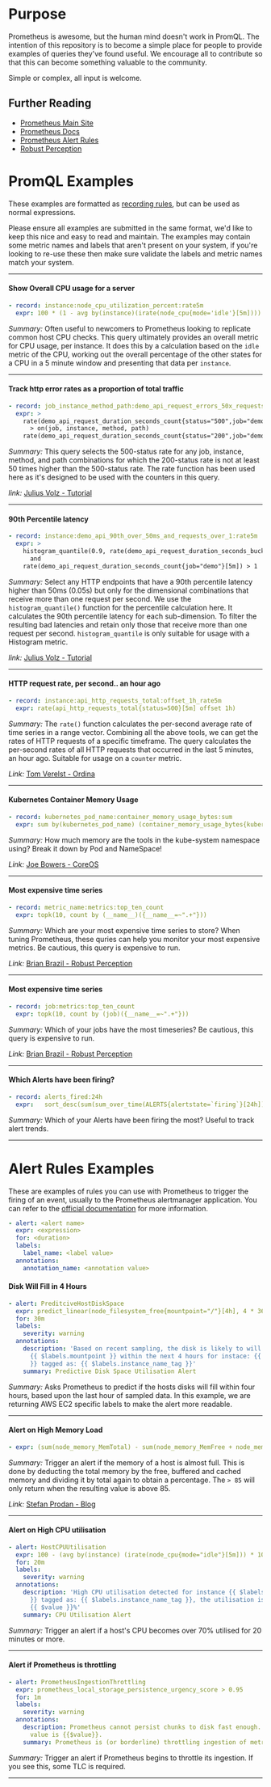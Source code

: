 # Purpose

Prometheus is awesome, but the human mind doesn't work in PromQL. The intention of this repository is to become a simple place for people to provide examples of queries they've found useful.
We encourage all to contribute so that this can become something valuable to the community.

Simple or complex, all input is welcome.

## Further Reading

* [Prometheus Main Site](https://prometheus.io/)
* [Prometheus Docs](https://prometheus.io/docs/introduction/overview/)
* [Prometheus Alert Rules](https://prometheus.io/docs/prometheus/latest/configuration/alerting_rules/)
* [Robust Perception](https://www.robustperception.io/blog/)



# PromQL Examples

These examples are formatted as [recording rules](https://prometheus.io/docs/prometheus/latest/configuration/recording_rules/), but can be used as normal expressions.

Please ensure all examples are submitted in the same format, we'd like to keep this nice and easy to read and maintain.
The examples may contain some metric names and labels that aren't present on your system, if you're looking to re-use these then make sure validate the labels and metric names match your system.

---

#### Show Overall CPU usage for a server
```yaml
- record: instance:node_cpu_utilization_percent:rate5m
  expr: 100 * (1 - avg by(instance)(irate(node_cpu{mode='idle'}[5m])))
```
*Summary:* Often useful to newcomers to Prometheus looking to replicate common host CPU checks. This query ultimately provides an overall metric for CPU usage, per instance. It does this by a calculation based on the `idle` metric of the CPU, working out the overall percentage of the other states for a CPU in a 5 minute window and presenting that data per `instance`.

---

#### Track http error rates as a proportion of total traffic
```yaml
- record: job_instance_method_path:demo_api_request_errors_50x_requests:rate5m
  expr: >
    rate(demo_api_request_duration_seconds_count{status="500",job="demo"}[5m]) * 50
      > on(job, instance, method, path)
    rate(demo_api_request_duration_seconds_count{status="200",job="demo"}[5m])
```
*Summary:* This query selects the 500-status rate for any job, instance, method, and path combinations for which the 200-status rate is not at least 50 times higher than the 500-status rate. The rate function has been used here as it's designed to be used with the counters in this query.

*link:* [Julius Volz - Tutorial](https://www.digitalocean.com/community/tutorials/how-to-query-prometheus-on-ubuntu-14-04-part-2)

---

#### 90th Percentile latency
```yaml
- record: instance:demo_api_90th_over_50ms_and_requests_over_1:rate5m
  expr: >
    histogram_quantile(0.9, rate(demo_api_request_duration_seconds_bucket{job="demo"}[5m])) > 0.05
      and
    rate(demo_api_request_duration_seconds_count{job="demo"}[5m]) > 1
```
*Summary:*  Select any HTTP endpoints that have a 90th percentile latency higher than 50ms (0.05s) but only for the dimensional combinations that receive more than one request per second. We use the `histogram_quantile()` function for the percentile calculation here. It calculates the 90th percentile latency for each sub-dimension. To filter the resulting bad latencies and retain only those that receive more than one request per second. `histogram_quantile` is only suitable for usage with a Histogram metric.

*link:* [Julius Volz - Tutorial](https://www.digitalocean.com/community/tutorials/how-to-query-prometheus-on-ubuntu-14-04-part-2)

---

#### HTTP request rate, per second.. an hour ago
```yaml
- record: instance:api_http_requests_total:offset_1h_rate5m
  expr: rate(api_http_requests_total{status=500}[5m] offset 1h)
```

*Summary:*  The `rate()` function calculates the per-second average rate of time series in a range vector. Combining all the above tools, we can get the rates of HTTP requests of a specific timeframe. The query calculates the per-second rates of all HTTP requests that occurred in the last 5 minutes, an hour ago. Suitable for usage on a `counter` metric.

*Link:* [Tom Verelst - Ordina](https://ordina-jworks.github.io/monitoring/2016/09/23/Monitoring-with-Prometheus.html)

---

#### Kubernetes Container Memory Usage
```yaml
- record: kubernetes_pod_name:container_memory_usage_bytes:sum
  expr: sum by(kubernetes_pod_name) (container_memory_usage_bytes{kubernetes_namespace="kube-system"})
```

*Summary:* How much memory are the tools in the kube-system namespace using? Break it down by Pod and NameSpace!

*Link:* [Joe Bowers - CoreOS](https://coreos.com/blog/monitoring-kubernetes-with-prometheus.html)

---

#### Most expensive time series
```yaml
- record: metric_name:metrics:top_ten_count
  expr: topk(10, count by (__name__)({__name__=~".+"}))
```

*Summary:* Which are your most expensive time series to store? When tuning Prometheus, these quries can help you monitor your most expensive metrics. Be cautious, this query is expensive to run.

*Link:* [Brian Brazil - Robust Perception](https://www.robustperception.io/which-are-my-biggest-metrics/)

---

#### Most expensive time series
```yaml
- record: job:metrics:top_ten_count
  expr: topk(10, count by (job)({__name__=~".+"}))
```

*Summary:* Which of your jobs have the most timeseries? Be cautious, this query is expensive to run.

*Link:* [Brian Brazil - Robust Perception](https://www.robustperception.io/which-are-my-biggest-metrics/)

---

#### Which Alerts have been firing?
```yaml
- record: alerts_fired:24h
  expr:   sort_desc(sum(sum_over_time(ALERTS{alertstate=`firing`}[24h])) by (alertname))
```

*Summary:* Which of your Alerts have been firing the most? Useful to track alert trends.

---


# Alert Rules Examples

These are examples of rules you can use with Prometheus to trigger the firing of an event, usually to the Prometheus alertmanager application. You can refer to the [official documentation](https://prometheus.io/docs/prometheus/latest/configuration/alerting_rules/) for more information.

```yaml
- alert: <alert name>
  expr: <expression>
  for: <duration>
  labels:
    label_name: <label value>
  annotations:
    annotation_name: <annotation value>
```

#### Disk Will Fill in 4 Hours
```yaml
- alert: PreditciveHostDiskSpace
  expr: predict_linear(node_filesystem_free{mountpoint="/"}[4h], 4 * 3600) < 0
  for: 30m
  labels:
    severity: warning
  annotations:
    description: 'Based on recent sampling, the disk is likely to will fill on volume
      {{ $labels.mountpoint }} within the next 4 hours for instace: {{ $labels.instance_id
      }} tagged as: {{ $labels.instance_name_tag }}'
    summary: Predictive Disk Space Utilisation Alert
```
*Summary:* Asks Prometheus to predict if the hosts disks will fill within four hours, based upon the last hour of sampled data. In this example, we are returning AWS EC2 specific labels to make the alert more readable.

---

#### Alert on High Memory Load
```yaml
- expr: (sum(node_memory_MemTotal) - sum(node_memory_MemFree + node_memory_Buffers + node_memory_Cached) ) / sum(node_memory_MemTotal) * 100 > 85
```
*Summary:* Trigger an alert if the memory of a host is almost full. This is done by deducting the total memory by the free, buffered and cached memory and dividing it by total again to obtain a percentage. The `> 85` will only return when the resulting value is above 85.

*Link:* [Stefan Prodan - Blog](https://stefanprodan.com/2016/a-monitoring-solution-for-docker-hosts-containers-and-containerized-services/)

---

#### Alert on High CPU utilisation
```yaml
- alert: HostCPUUtilisation
  expr: 100 - (avg by(instance) (irate(node_cpu{mode="idle"}[5m])) * 100) > 70
  for: 20m
  labels:
    severity: warning
  annotations:
    description: 'High CPU utilisation detected for instance {{ $labels.instance_id
      }} tagged as: {{ $labels.instance_name_tag }}, the utilisation is currently:
      {{ $value }}%'
    summary: CPU Utilisation Alert
```
*Summary:* Trigger an alert if a host's CPU becomes over 70% utilised for 20 minutes or more.

---

#### Alert if Prometheus is throttling
```yaml
- alert: PrometheusIngestionThrottling
  expr: prometheus_local_storage_persistence_urgency_score > 0.95
  for: 1m
  labels:
    severity: warning
  annotations:
    description: Prometheus cannot persist chunks to disk fast enough. It's urgency
      value is {{$value}}.
    summary: Prometheus is (or borderline) throttling ingestion of metrics
```
*Summary:* Trigger an alert if Prometheus begins to throttle its ingestion. If you see this, some TLC is required.

---
